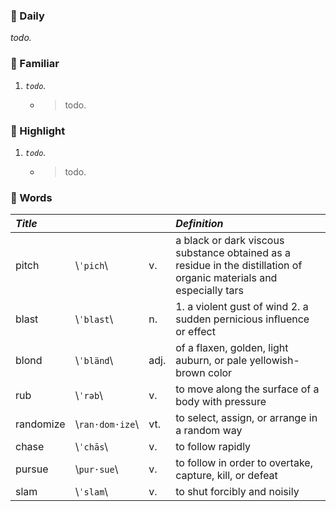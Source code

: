 ### :cherries: Daily
*todo.*
### :watermelon: Familiar
1. *`todo`.*
   * > todo.
### :tangerine: Highlight
1. *`todo`.*
   * > todo.
### :grapes: Words
|*Title*|||*Definition*|
|:-----|:-----|:-----|:-----|
|pitch| \\`ˈpich`\\ |v.|a black or dark viscous substance obtained as a residue in the distillation of organic materials and especially tars|
|blast| \\`ˈblast`\\ |n.|1. a violent gust of wind 2. a sudden pernicious influence or effect|
|blond| \\`ˈbländ`\\ |adj.|of a flaxen, golden, light auburn, or pale yellowish-brown color|
|rub| \\`ˈrəb`\\ |v.|to move along the surface of a body with pressure|
|randomize| \\`ran·dom·ize`\\ |vt.|to select, assign, or arrange in a random way|
|chase| \\`ˈchās`\\ |v.|to follow rapidly|
|pursue| \\`pur·sue`\\ |v.|to follow in order to overtake, capture, kill, or defeat|
|slam| \\`ˈslam`\\ |v.|to shut forcibly and noisily|
